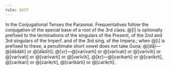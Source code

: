 ```yaml
---
rule: §637
---
```


In the Conjugational Tenses the Parasmai. Frequentatives follow the conjugation of the special base of a root of the 3rd class. @[ī] is optionally prefixed to the terminations of the singulars of the Present, of the 2nd and 3rd singulars of the Imperf. and of the 3rd sing. of the Impera.; when @[i] is prefixed to these, a penultimate short vowel does not take Guṇa; @[dā]—@[dādāti] or @[dādīti]; @[vṛ]—@[varīvarti] or @[varīvati] or @[varīvīti] or @[varīvati] or @[varīvarti] or @[varīvīti], @[kṛ]—@[carikarti] or @[carikṛti], @[carikari] or @[carikṛti], @[carikārti] or @[carikṛti].